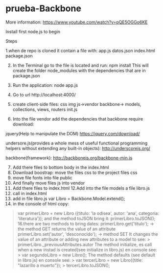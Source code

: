 # prueba-Backbone

More information: https://www.youtube.com/watch?v=pQE5OGGo6KE

Install first node.js to begin

Steps 

1.when de repo is cloned it contain a  file with:
app.js
datos.json
index.html
package.json

2. In the Terminal go to the file is located and run: npm install
This will create the folder node_modules with the dependencies that are in package.json

3.  Run the application: node app.js

4. Go to url http://localhost:4000/

5. create client-side files:
css
img
js->vendor
    backbone-> models, collections, views, routers
    init.js

6. Into the file vendor add the dependencies that backbone require download:

jquery(Help to manipulate the DOM) https://jquery.com/download/

undersore.js(provides a whole mess of useful functional programming helpers without extending any built-in objects):
http://underscorejs.org/

backbone(framework): http://backbonejs.org/backbone-min.js

7. Add there files to bottom body in the index.html
8. Download boostrap: move the files css to the project files css
9. move file fonts into file public
10. And finally move files js into vendor
11. Add there files to index.html
12.Add into the file models a file libro.js
13. call in index.html
14. add in file libro.js var Libro = Backbone.Model.extend();
15. in the console of html copy:
   > var primerLibro = new Libro ({titulo: 'la odisea', autor: 'ana', categoria: 'literatura'});
    and the method toJSON bring it:
   > primerLibro.toJSON();
16.there are two methods to bring dates:
   > primerLibro.get('titulo'); -> the method GET returns the value of an attribute
   > primerLibro.set('autor', 'desconocido'); -> method SET It changes the value of an attribute or adding new attributes to a model
  to see:  > primerLibro._previousAttributes.autor
The method initialize, es call when a new instad is created(see initialize in libro.js)
en console see: > var segundoLibro = new Libro();
The method defaults (see default in libro.js)
en console see: > var tercerLibro = new Libro({title: "lazarillo a muerto"});
                > tercerLibro.toJSON();
